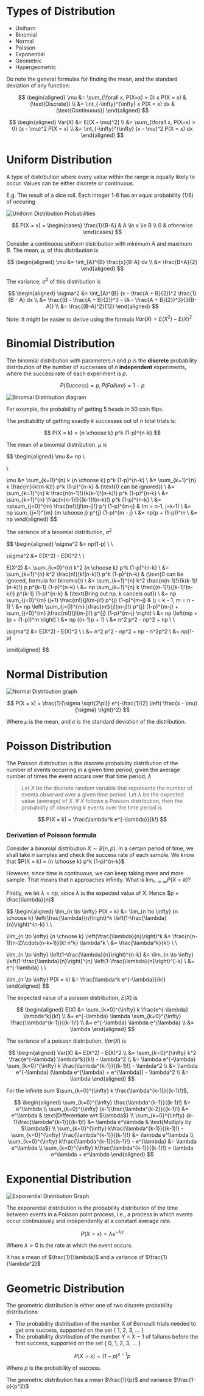 # Types of Distribution

-   Uniform
-   Binomial
-   Normal
-   Poisson
-   Exponential
-   Geometric
-   Hypergeometric

Do note the general formulas for finding the mean, and the standard deviation of any function:

$$
\begin{aligned}
\mu &= \sum_{\forall x, P(X=x) > 0} x P(X = x) & (\text{Discrete}) \\
&= \int_{-\infty}^{\infty} x P(X = x) dx & (\text{Continuous})
\end{aligned}
$$

$$
\begin{aligned}
Var(X) &= E[(X - \mu)^2] \\
&= \sum_{\forall x, P(X=x) > 0} (x - \mu)^2 P(X = x) \\
&= \int_{-\infty}^{\infty} (x - \mu)^2 P(X = x) dx
\end{aligned}
$$

# Uniform Distribution

A type of distribution where every value within the range is equally likely to occur. Values can be either discrete or continuous.

E.g. The result of a dice roll. Each integer 1-6 has an equal probability (1/6) of occuring

![Uniform Distribution Probabilities](https://en.wikipedia.org/wiki/Continuous_uniform_distribution#/media/File:Uniform_Distribution_PDF_SVG.svg)

$$
P(X = x) = \begin{cases}
\frac{1}{B-A} & A \le x \le B \\
0 & otherwise
\end{cases}
$$

Consider a continuous uniform distribution with minimum $A$ and maximum $B$. The mean, $\mu$, of this distribution is

$$
\begin{aligned}
\mu &= \int_{A}^{B} \frac{x}{B-A} dx \\
&= \frac{B+A}{2}
\end{aligned}
$$

The variance, $\sigma^2$ of this distribution is

$$
\begin{aligned}
\sigma^2 &= \int_{A}^{B} (x - \frac{A + B}{2})^2 \frac{1}{B - A} dx \\
&= \frac{(B - \frac{A + B}{2})^3 - (A - \frac{A + B}{2})^3}{3(B-A)} \\
&= \frac{(B-A)^2}{12}
\end{aligned}
$$

Note: It might be easier to derive using the formula $Var(X) = E(X^2) - E(X)^2$

# Binomial Distribution

The binomial distribution with parameters $n$ and $p$ is the **discrete** probability distribution of the number of successes of $n$ **independent** experiments, where the success rate of each experiment is $p$.

$$
P(Success) = p, P(Failure) = 1 - p
$$

![Binomial Distribution diagram](https://miro.medium.com/max/700/1*f_b70t4yL8HiGlkGc8F4pw.png)

For example, the probability of getting 5 heads in 50 coin flips.

The probability of getting exactly $k$ successes out of $n$ total trials is:

$$
P(X = k) = {n \choose k} p^k (1-p)^{n-k}
$$

The mean of a binomial distribution. $\mu$ is

$$
\begin{aligned}
\mu &= np \\

\\

\mu &= \sum_{k=0}^{n} k {n \choose k} p^k (1-p)^{n-k} \\
&= \sum_{k=1}^{n} k \frac{n!}{k!(n-k)!} p^k (1-p)^{n-k} & (\text{0 can be ignored}) \\
&= \sum_{k=1}^{n} k \frac{n(n-1)!}{k(k-1)!(n-k)!} p^k (1-p)^{n-k} \\
&= \sum_{k=1}^{n} \frac{n(n-1)!}{(k-1)!(n-k)!} p^k (1-p)^{n-k}  \\
&= np\sum_{j=0}^{m} \frac{m!}{j!(m-j)!} p^j (1-p)^{m-j} & (m = n-1, j=k-1) \\
&= np \sum_{j=1}^{m} {m \choose j} p^{j} (1-p)^{m - j} \\
&= np(p + (1-p))^m \\
&= np
\end{aligned}
$$

The variance of a binomial distribution, $\sigma^2$

$$
\begin{aligned}
\sigma^2 &= np(1-p) \\ \\

\sigma^2 &= E(X^2) - E(X)^2 \\ \\

E(X^2) &= \sum_{k=0}^{n} k^2 {n \choose k} p^k (1-p)^{n-k} \\
&= \sum_{k=1}^{n} k^2 \frac{n!}{k!(n-k)!} p^k (1-p)^{n-k} & (\text{0 can be ignored, formula for binomial}) \\
&= \sum_{k=1}^{n} k^2 \frac{n(n-1)!}{k(k-1)!(n-k)!} p p^{k-1} (1-p)^{n-k} \\
&= np \sum_{k=1}^{n} k \frac{(n-1)!}{(k-1)!(n-k)!} p^{k-1} (1-p)^{n-k} & (\text{Bring out np, k cancels out}) \\
&= np \sum_{j=0}^{m} (j+1) \frac{m!}{j!(m-j)!} p^{j} (1-p)^{m-j} & (j = k - 1, m = n - 1) \\
&= np \left( \sum_{j=0}^{m} j\frac{m!}{j!(m-j)!} p^{j} (1-p)^{m-j} + \sum_{j=0}^{m} j\frac{m!}{j!(m-j)!} p^{j} (1-p)^{m-j} \right) \\
&= np \left(mp + (p + (1-p))^m \right) \\
&= np ((n-1)p + 1) \\
&= n^2 p^2 - np^2 + np \\ \\

\sigma^2 &= E(X^2) - E(X)^2 \\ \\
&= n^2 p^2 - np^2 + np - n^2p^2 \\
&= np(1-p)

\end{aligned}
$$

# Normal Distribution

![Normal Distribution graph](https://en.wikipedia.org/wiki/Normal_distribution#/media/File:Standard_deviation_diagram.svg)

$$
P(X = x) = \frac{1}{\sigma \sqrt{2\pi}} e^{-\frac{1}{2} \left( \frac{x - \mu}{\sigma} \right)^2}
$$

Where $\mu$ is the mean, and $\sigma$ is the standard deviation of the distribution.

# Poisson Distribution

The Poisson distribution is the discrete probability distribution of the number of events occurring in a given time period, given the average number of times the event occurs over that time period, $\lambda$

> Let $X$ be the discrete random variable that represents the number of events observed over a given time period. Let $\lambda$ be the expected value (average) of $X$. If $X$ follows a Poisson distribution, then the probability of observing $k$ events over the time period is

$$
P(X = k) = \frac{\lambda^k e^{-\lambda}}{k!}
$$

### Derivation of Poisson formula

Consider a binomial distribution $X \sim B(n, p)$. In a certain period of time, we shall take $n$ samples and check the success rate of each sample. We know that $P(X = k) = {n \choose k} p^k (1-p)^{n-k}$

However, since time is continuous, we can keep taking more and more sample. That means that $n$ approaches infinity. What is $\lim_{n \to \infty} P(X = k)$?

Firstly, we let $\lambda = np$, since $\lambda$ is the expected value of $X$. Hence $p = \frac{\lambda}{n}$

$$
\begin{aligned}
\lim_{n \to \infty} P(X = k) &= \lim_{n \to \infty} {n \choose k} \left(\frac{\lambda}{n}\right)^k \left(1-\frac{\lambda}{n}\right)^{n-k} \\ \\

\lim_{n \to \infty} {n \choose k} \left(\frac{\lambda}{n}\right)^k &= \frac{n(n-1)(n-2)\cdots(n-k+1)}{k! n^k} \lambda^k \\
&= \frac{\lambda^k}{k!} \\ \\

\lim_{n \to \infty} \left(1-\frac{\lambda}{n}\right)^{n-k} &= \lim_{n \to \infty} \left(1-\frac{\lambda}{n}\right)^{n} \left(1-\frac{\lambda}{n}\right)^{-k} \\
&= e^{-\lambda} \\ \\

\lim_{n \to \infty} P(X = k) &= \frac{\lambda^k e^{-\lambda}}{k!}
\end{aligned}
$$

The expected value of a poisson distribution, $E(X)$ is

$$
\begin{aligned}
E(X) &= \sum_{k=0}^{\infty} k \frac{e^{-\lambda} \lambda^k}{k!} \\
&= e^{-\lambda} \lambda \sum_{k=0}^{\infty} \frac{\lambda^{k-1}}{(k-1)!} \\
&= e^{-\lambda} \lambda e^{\lambda} \\
&= \lambda
\end{aligned}
$$

The variance of a poisson distribution, $Var(X)$ is

$$
\begin{aligned}
Var(X) &= E(X^2) - E(X)^2 \\
&= \sum_{k=0}^{\infty} k^2 \frac{e^{-\lambda} \lambda^k}{k!} - \lambda^2 \\
&= \lambda e^{-\lambda} \sum_{k=0}^{\infty} k \frac{\lambda^{k-1}}{(k-1)!} - \lambda^2 \\
&= \lambda e^{-\lambda} (\lambda e^{\lambda} + e^{\lambda}) - \lambda^2 \\
&= \lambda
\end{aligned}
$$

For the infinite sum $\sum_{k=0}^{\infty} k \frac{\lambda^{k-1}}{(k-1)!}$,

$$
\begin{aligned}
\sum_{k=0}^{\infty} \frac{\lambda^{k-1}}{(k-1)!} &= e^\lambda \\
\sum_{k=0}^{\infty} (k-1)\frac{\lambda^{k-2}}{(k-1)!} &= e^\lambda & \text{Differentiate wrt $\lambda$} \\
\sum_{k=0}^{\infty} (k-1)\frac{\lambda^{k-1}}{(k-1)!} &= \lambda e^\lambda & \text{Multiply by $\lambda$} \\
\sum_{k=0}^{\infty} k\frac{\lambda^{k-1}}{(k-1)!} - \sum_{k=0}^{\infty} \frac{\lambda^{k-1}}{(k-1)!} &= \lambda e^\lambda \\
\sum_{k=0}^{\infty} k\frac{\lambda^{k-1}}{(k-1)!} - e^{\lambda} &= \lambda e^\lambda \\
\sum_{k=0}^{\infty} k\frac{\lambda^{k-1}}{(k-1)!} = \lambda e^\lambda + e^\lambda
\end{aligned}
$$

# Exponential Distribution

![Exponential Distribution Graph](https://en.wikipedia.org/wiki/Exponential_distribution#/media/File:Exponential_probability_density.svg)

The exponential distribution is the probability distribution of the time between events in a Poisson point process, i.e., a process in which events occur continuously and independently at a constant average rate.

$$
P(X = x) = \lambda e^{-\lambda x}
$$

Where $\lambda > 0$ is the rate at which the event occurs.

It has a mean of $\frac{1}{\lambda}$ and a variance of $\frac{1}{\lambda^2}$

# Geometric Distribution

The geometric distribution is either one of two discrete probability distributions:

-   The probability distribution of the number X of Bernoulli trials needed to get one success, supported on the set { 1, 2, 3, ... }
-   The probability distribution of the number Y = X − 1 of failures before the first success, supported on the set { 0, 1, 2, 3, ... }

$$
P(X = x) = (1-p)^{x-1} p
$$

Where $p$ is the probability of success.

The geometric distribution has a mean $\frac{1}{p}$ and variance $\frac{1-p}{p^2}$
